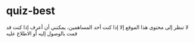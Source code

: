 # quiz-best
لا تنظر إلى محتوى هذا الموقع إلا إذا كنت أحد المساهمين، يمكنني أن أعرف إذا كنت قد قمت بالوصول إليه أو الاطلاع عليه
